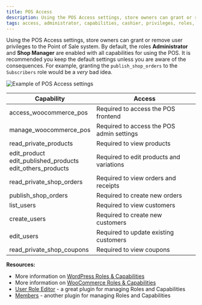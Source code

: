 ```yaml
---
title: POS Access
description: Using the POS Access settings, store owners can grant or remove user privileges to the Point of Sale system.
tags: access, administrator, capabilities, cashier, privileges, roles, shop-manager, users
---
```


Using the POS Access settings, store owners can grant or remove user privileges to the Point of Sale system. 
By default, the roles **Administrator** and **Shop Manager** are enabled with all capabilities for using the POS. 
It is recommended you keep the default settings unless you are aware of the consequences. 
For example, granting the `publish_shop_orders` to the `Subscribers` role would be a _very_ bad idea. 

![Example of POS Access settings](https://wcpos.com/wp-content/uploads/2015/05/user-capabilities.png "Example of POS Access settings")

| Capability | Access |
| - | - |
| access_woocommerce_pos | Required to access the POS frontend |
| manage_woocommerce_pos | Required to access the POS admin settings |
| read_private_products | Required to view products |
| edit_product <br> edit_published_products <br> edit_others_products | Required to edit products and variations |
| read_private_shop_orders | Required to view orders and receipts |
| publish_shop_orders | Required to create new orders |
| list_users | Required to view customers |
| create_users | Required to create new customers |
| edit_users | Required to update existing customers |
| read_private_shop_coupons | Required to view coupons |

**Resources:**

*   More information on [WordPress Roles & Capabilities](https://codex.wordpress.org/Roles_and_Capabilities)
*   More information on [WooCommerce Roles & Capabilities](http://docs.woothemes.com/document/roles-capabilities/)
*   [User Role Editor](https://wordpress.org/plugins/user-role-editor/) - a great plugin for managing Roles and Capabilities
*   [Members](https://wordpress.org/plugins/members/) - another plugin for managing Roles and Capabilities